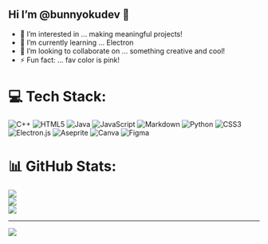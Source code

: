 ## Hi I’m @bunnyokudev 🌸
- 👀 I’m interested in ... making meaningful projects!<br>
- 🌱 I’m currently learning ... Electron<br>
- 💞️ I’m looking to collaborate on ... something creative and cool!<br>
- ⚡ Fun fact: ... fav color is pink!<br>

# 💻 Tech Stack:
![C++](https://img.shields.io/badge/c++-%2300599C.svg?style=for-the-badge&logo=c%2B%2B&logoColor=white) ![HTML5](https://img.shields.io/badge/html5-%23E34F26.svg?style=for-the-badge&logo=html5&logoColor=white) ![Java](https://img.shields.io/badge/java-%23ED8B00.svg?style=for-the-badge&logo=openjdk&logoColor=white) ![JavaScript](https://img.shields.io/badge/javascript-%23323330.svg?style=for-the-badge&logo=javascript&logoColor=%23F7DF1E) ![Markdown](https://img.shields.io/badge/markdown-%23000000.svg?style=for-the-badge&logo=markdown&logoColor=white) ![Python](https://img.shields.io/badge/python-3670A0?style=for-the-badge&logo=python&logoColor=ffdd54) ![CSS3](https://img.shields.io/badge/css3-%231572B6.svg?style=for-the-badge&logo=css3&logoColor=white) ![Electron.js](https://img.shields.io/badge/Electron-191970?style=for-the-badge&logo=Electron&logoColor=white) ![Aseprite](https://img.shields.io/badge/Aseprite-FFFFFF?style=for-the-badge&logo=Aseprite&logoColor=#7D929E) ![Canva](https://img.shields.io/badge/Canva-%2300C4CC.svg?style=for-the-badge&logo=Canva&logoColor=white) ![Figma](https://img.shields.io/badge/figma-%23F24E1E.svg?style=for-the-badge&logo=figma&logoColor=white)
# 📊 GitHub Stats:
![](https://github-readme-stats.vercel.app/api?username=bunnyokudev&theme=dark&hide_border=false&include_all_commits=false&count_private=false)<br/>
![](https://nirzak-streak-stats.vercel.app/?user=bunnyokudev&theme=dark&hide_border=false)<br/>
![](https://github-readme-stats.vercel.app/api/top-langs/?username=bunnyokudev&theme=dark&hide_border=false&include_all_commits=false&count_private=false&layout=compact)

---
[![](https://visitcount.itsvg.in/api?id=bunnyokudev&icon=0&color=0)](https://visitcount.itsvg.in)

<!-- Proudly created with GPRM ( https://gprm.itsvg.in ) -->
<!---
bunnyokudev/bunnyokudev is a ✨ special ✨ repository because its `README.md` (this file) appears on your GitHub profile.
You can click the Preview link to take a look at your changes.
--->
